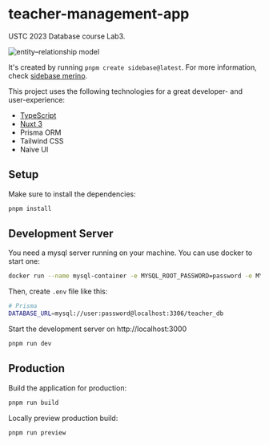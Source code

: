 # teacher-management-app

USTC 2023 Database course Lab3.

![entity–relationship model](https://user-images.githubusercontent.com/77669094/248526333-31789e8e-cef5-4966-a87f-ddf79457fde1.png)

It's created by running `pnpm create sidebase@latest`. For more information, check [sidebase merino](https://sidebase.io).

This project uses the following technologies for a great developer- and user-experience:

-   [TypeScript](https://www.typescriptlang.org/)
-   [Nuxt 3](https://nuxt.com)
-   Prisma ORM
-   Tailwind CSS
-   Naive UI

## Setup

Make sure to install the dependencies:

```bash
pnpm install
```

## Development Server

You need a mysql server running on your machine. You can use docker to start one:

```bash
docker run --name mysql-container -e MYSQL_ROOT_PASSWORD=password -e MYSQL_DATABASE=teacher_db -e MYSQL_USER=user -e MYSQL_PASSWORD=password -p 3306:3306 -d mysql:latest
```

Then, create `.env` file like this:

```bash
# Prisma
DATABASE_URL=mysql://user:password@localhost:3306/teacher_db
```

Start the development server on http://localhost:3000

```bash
pnpm run dev
```

## Production

Build the application for production:

```bash
pnpm run build
```

Locally preview production build:

```bash
pnpm run preview
```
